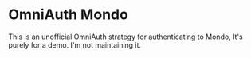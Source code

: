 # OmniAuth Mondo

This is an unofficial OmniAuth strategy for authenticating to Mondo, It's purely for a demo. I'm not maintaining it.
